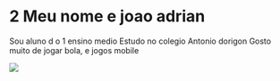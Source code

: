 # 2 Meu nome e joao adrian 
Sou aluno d
o 1 ensino medio
Estudo no colegio Antonio dorigon 
Gosto muito de jogar bola, e jogos mobile 

![](https://media2.giphy.com/media/v1.Y2lkPTc5MGI3NjExZGpvZTQ1b3NleXAwY3RiNnl2czd3aDhiMjM3ODI1bzR3dW43bWZjeiZlcD12MV9pbnRlcm5hbF9naWZfYnlfaWQmY3Q9Zw/fxgTGtqZyV2ZqdJBWI/giphy.gif)
